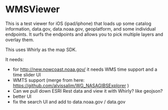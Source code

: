 # WMSViewer

This is a test viewer for iOS (ipad/iphone) that loads up some catalog information, data.gov, data.noaa.gov, geoplatform, and some individual endpoints. It surfs the endpoints and allows you to pick multiple layers and overlay them.

This uses Whirly as the map SDK.

It needs:
 * for http://new.nowcoast.noaa.gov/ it needs WMS time support and a time slider UI
 * WMTS support (merge from here: https://github.com/alvissalim/WG_NASAGIBSExplorer )
 * Can we pull down ESRI Rest data and view it with Whirly? like geojson?
 * better UI
 * fix the search UI and add to data.noaa.gov / data.gov
 
